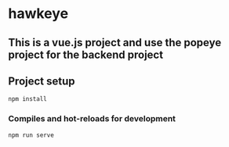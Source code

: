 # hawkeye

## This is a vue.js project and use the popeye project for the backend project
 
## Project setup
```
npm install
```

### Compiles and hot-reloads for development
```
npm run serve
```
